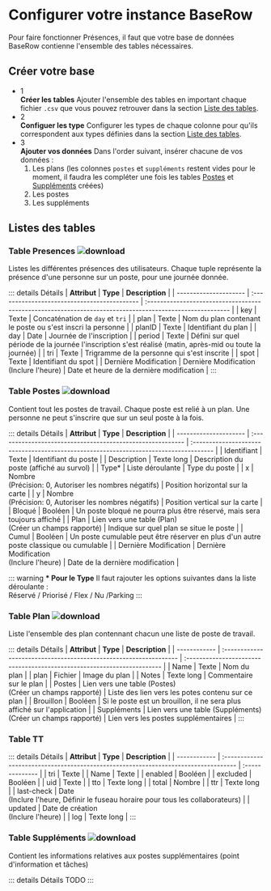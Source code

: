 <script setup>
import { withBase } from 'vitepress'
</script>

# Configurer votre instance BaseRow

Pour faire fonctionner Présences, il faut que votre base de données BaseRow contienne l'ensemble des tables nécessaires.


## Créer votre base

- <span class="title-dot"><div class="dot">1</div>**Créer les tables**</span>
  Ajouter l'ensemble des tables en important chaque fichier `.csv` que vous pouvez retrouver dans la section [Liste des tables](#listes-des-tables). 
- <span class="title-dot"><div class="dot">2</div>**Configuer les type**</span>
  Configurer les types de chaque colonne pour qu'ils correspondent aux types définies dans la section [Liste des tables](#listes-des-tables). 
- <span class="title-dot"><div class="dot">3</div>**Ajouter vos données**</span>
  Dans l'order suivant, insérer chacune de vos données :
  1) Les plans (les colonnes `postes` et `suppléments` restent vides pour le moment, il faudra les compléter une fois les tables [Postes](#table-postes) et [Suppléments](#table-suppléments) créées) <br>
  2) Les postes <br>
  3) Les suppléments <br>

## Listes des tables

### <span class="table_title"> Table <a :href="withBase('/Presences.csv')" class="link" >Presences <img alt="download"  src="/download_icon.png"> </a> </span>

Listes les différentes présences des utilisateurs. Chaque tuple représente la présence d'une personne sur un poste, pour une journée donnée.

::: details Détails
| **Attribut**          | **Type**                                     | **Description**                                                                                          |
| --------------------- | :------------------------------------------- | :------------------------------------------------------------------------------------------------------- |
| key                   | Texte                                        | Concaténation de `day` et `tri`                                                                          |
| plan                  | Texte                                        | Nom du plan contenant le poste ou s'est inscri la personne                                               |
| planID                | Texte                                        | Identifiant du plan                                                                                      |
| day                   | Date                                         | Journée de l'inscription                                                                                 |
| period                | Texte                                        | Défini sur quel période de la journée l'inscription s'est réalisé (matin, après-mid ou toute la journée) |
| tri                   | Texte                                        | Trigramme de la personne qui s'est inscrite                                                              |
| spot                  | Texte                                        | Identifiant du spot                                                                                      |
| Dernière Modification | Dernière Modification <br> (Inclure l'heure) | Date et heure de la dernière  modification                                                               |
:::


### <span class="table_title"> Table <a :href="withBase('/Postes.csv')" class="link">Postes <img alt="download"  src="/download_icon.png"> </a> </span>

Contient tout les postes de travail. Chaque poste est relié à un plan. Une personne ne peut s'inscrire que sur un seul poste à la fois.

::: details Détails
| **Attribut**          | **Type**                                                   | **Description**                                                                       |
| --------------------- | :--------------------------------------------------------- | :------------------------------------------------------------------------------------ |
| Identifiant           | Texte                                                      | Identifiant du poste                                                                  |
| Description           | Texte long                                                 | Description du poste (affiché au survol)                                              |
| Type*                 | Liste déroulante                                           | Type du poste                                                                         |
| x                     | Nombre <br>(Précision: 0, Autoriser les nombres négatifs)  | Position horizontal sur la carte                                                      |
| y                     | Nombre <br>(Précision: 0, Autoriser les nombres négatifs)  | Position vertical sur la carte                                                        |
| Bloqué                | Booléen                                                    | Un poste bloqué ne pourra plus être réservé, mais sera toujours affiché               |
| Plan                  | Lien vers une table (Plan) <br> (Créer un champs rapporté) | Indique sur quel plan se situe le poste                                               |
| Cumul                 | Booléen                                                    | Un poste cumulable peut être réserver en plus d'un autre poste classique ou cumulable |
| Dernière Modification | Dernière Modification <br> (Inclure l'heure)               | Date de la dernière modification                                                      |

::: warning **\* Pour le Type**
Il faut rajouter les options suivantes dans la liste déroulante : <br>
 Réservé / Priorisé / Flex / Nu /Parking
:::

### <span class="table_title"> Table <a :href="withBase('/Plan.csv')" class="link">Plan <img alt="download"  src="/download_icon.png"> </a> </span> 

Liste l'ensemble des plan contennant chacun une liste de poste de travail.

::: details Détails
| **Attribut** | **Type**                                                          | **Description**                                                         |
| ------------ | :---------------------------------------------------------------- | :---------------------------------------------------------------------- |
| Name         | Texte                                                             | Nom du plan                                                             |
| plan         | Fichier                                                           | Image du plan                                                           |
| Notes        | Texte long                                                        | Commentaire sur le plan                                                 |
| Postes       | Lien vers une table (Postes) <br> (Créer un champs rapporté)      | Liste des lien vers les potes contenu sur ce plan                       |
| Brouillon    | Booléen                                                           | Si le poste est un brouillon, il ne sera plus affiché sur l'application |
| Suppléments  | Lien vers une table (Suppléments) <br> (Créer un champs rapporté) | Lien vers les postes supplémentaires                                    |
:::

### Table TT

::: details Détails
| **Attribut** | **Type**                                                                            | **Description** |
| ------------ | :---------------------------------------------------------------------------------- | :-------------- |
| tri          | Texte                                                                               |
| Name         | Texte                                                                               |
| enabled      | Booléen                                                                             |
| excluded     | Booléen                                                                             |
| uid          | Texte                                                                               |
| tto          | Texte long                                                                          |
| total        | Nombre                                                                              |
| ttr          | Texte long                                                                          |
| last-check   | Date <br> (Inclure l'heure, Définir le fuseau horaire pour tous les collaborateurs) |
| updated      | Date de création <br> (Inclure l'heure)                                             |
| log          | Texte long                                                                          |
:::

### <span class="table_title">  Table <a :href="withBase('/Suppléments.csv')" class="link">Suppléments <img alt="download"  src="/download_icon.png"> </a> </span>

Contient les informations relatives aux postes supplémentaires (point d'information et tâches)

::: details Détails
TODO
:::


